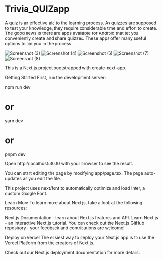 # Trivia_QUIZapp
 A quiz is an effective aid to the learning process. As quizzes are supposed to test your knowledge, they require considerable time and effort to create. The good news is there are apps available for Android that let you conveniently create and share quizzes. These apps offer many useful options to aid you in the process.




![Screenshot (3)](https://github.com/SudhamaAnonymous/Trivia_QUIZapp/assets/152418947/f2d0dbdd-8f7b-4172-a865-4c9423464069)
![Screenshot (4)](https://github.com/SudhamaAnonymous/Trivia_QUIZapp/assets/152418947/1f4726b7-2f6e-46f9-b84c-208c91075cf3)
![Screenshot (6)](https://github.com/SudhamaAnonymous/Trivia_QUIZapp/assets/152418947/636f6bf0-363e-4879-9f74-0e55f5cdbe44)
![Screenshot (7)](https://github.com/SudhamaAnonymous/Trivia_QUIZapp/assets/152418947/160989e4-3aab-4085-ac44-9dde9d83660d)
![Screenshot (8)](https://github.com/SudhamaAnonymous/Trivia_QUIZapp/assets/152418947/0bb08b86-fff4-4562-8eca-1b16df7e99dc)

This is a Next.js project bootstrapped with create-next-app.

Getting Started
First, run the development server:

npm run dev
# or
yarn dev
# or
pnpm dev


Open http://localhost:3000 with your browser to see the result.

You can start editing the page by modifying app/page.tsx. The page auto-updates as you edit the file.

This project uses next/font to automatically optimize and load Inter, a custom Google Font.

Learn More
To learn more about Next.js, take a look at the following resources:

Next.js Documentation - learn about Next.js features and API.
Learn Next.js - an interactive Next.js tutorial.
You can check out the Next.js GitHub repository - your feedback and contributions are welcome!

Deploy on Vercel
The easiest way to deploy your Next.js app is to use the Vercel Platform from the creators of Next.js.

Check out our Next.js deployment documentation for more details.
